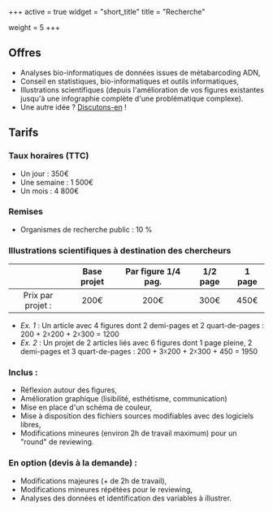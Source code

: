 +++
active = true
widget = "short_title"
title = "Recherche"

weight = 5
+++

## Offres

* Analyses bio-informatiques de données issues de métabarcoding ADN,
* Conseil en statistiques, bio-informatiques et outils informatiques,
* Illustrations scientifiques (depuis l'amélioration de vos figures existantes jusqu'à une infographie complète d'une problématique complexe).
* Une autre idée ? [Discutons-en](/#contact) !


## Tarifs

### Taux horaires (TTC)

* Un jour : 350€ 
* Une semaine : 1 500€
* Un mois : 4 800€

### Remises

* Organismes de recherche public : 10 %


### Illustrations scientifiques à destination des chercheurs


| | Base projet | Par figure 1/4 pag. | 1/2 page	| 1 page  |
| :---: | :---: | :---: | :---: | :---: |
| Prix par projet : | 200€| 200€ | 300€ | 450€  |

* *Ex. 1* : Un article avec 4 figures dont 2 demi-pages et 2 quart-de-pages : 200 + 2☓200 + 2☓300 = 1200
* *Ex. 2* : Un projet de 2 articles liés avec 6 figures dont 1 page pleine, 2 demi-pages et 3 quart-de-pages : 200 + 3☓200 + 2☓300 + 450 = 1950

### Inclus :

  - Réflexion autour des figures,
  - Amélioration graphique (lisibilité, esthétisme, communication) 
  - Mise en place d'un schéma de couleur,
  - Mise à disposition des fichiers sources modifiables avec des logiciels libres,
  - Modifications mineures (environ 2h de travail maximum) pour un "round" de reviewing.

### En option (devis à la demande) : 

  - Modifications majeures (+ de 2h de travail),
  - Modifications mineures répétées pour le reviewing,
  - Analyses des données et identification des variables à illustrer.

